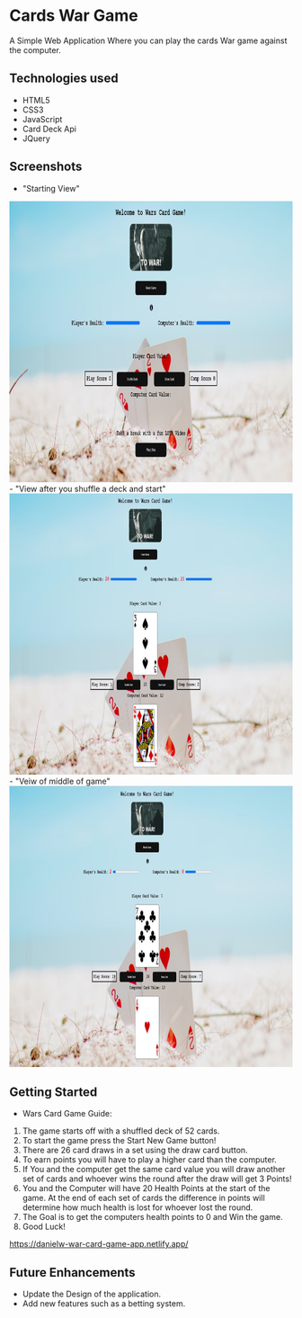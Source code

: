 # Cards War Game

A Simple Web Application Where you can play the cards War game against the computer.

## Technologies used
- HTML5
- CSS3
- JavaScript
- Card Deck Api
- JQuery

## Screenshots
- "Starting View"
<img src="/images/screenshot1WarGame.jpg" width="1100" height="500">
- "View after you shuffle a deck and start"
<img src="/images/screenshot2WarGame.jpg" width="1100" height="500">
- "Veiw of middle of game"
<img src="/images/screenshot3WarGame.jpg" width="1100" height="500">



## Getting Started
 - Wars Card Game Guide:            
1. The game starts off with a shuffled deck of 52 cards.
2. To start the game press the Start New Game button!
3. There are 26 card draws in a set using the draw card button.
4. To earn points you will have to play a higher card than the computer.
5. If You and the computer get the same card value you will draw another set of cards and whoever wins the round after the draw will get 3 Points!
6. You and the Computer will have 20 Health Points at the start of the game. At the end of each set of cards the difference in points will determine how much health is lost for whoever lost the round.
7. The Goal is to get the computers health points to 0 and Win the game.
8. Good Luck!
            
  https://danielw-war-card-game-app.netlify.app/

## Future Enhancements
- Update the Design of the application.
- Add new features such as a betting system.
